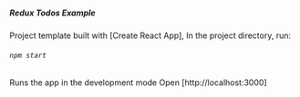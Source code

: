 ##### Redux Todos Example

Project template built with [Create React App],
In the project directory, run:

###### `npm start`

Runs the app in the development mode
Open [http://localhost:3000]
